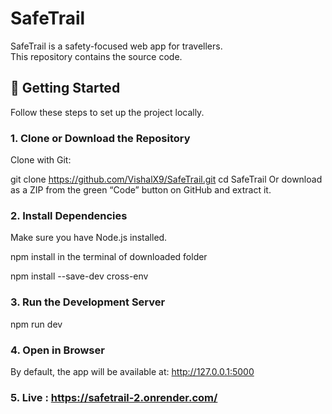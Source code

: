 # SafeTrail  

SafeTrail is a  safety-focused web app for travellers.  
This repository contains the source code.

## 🚀 Getting Started  

Follow these steps to set up the project locally.

### 1. Clone or Download the Repository  

Clone with Git:

git clone https://github.com/VishalX9/SafeTrail.git
cd SafeTrail
Or download as a ZIP from the green “Code” button on GitHub and extract it.

### 2. Install Dependencies
Make sure you have Node.js installed.

npm install in the terminal of downloaded folder 

npm install --save-dev cross-env


### 3. Run the Development Server

npm run dev

### 4. Open in Browser
By default, the app will be available at: http://127.0.0.1:5000

### 5. Live : https://safetrail-2.onrender.com/


